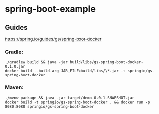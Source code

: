 # spring-boot-example

## Guides
https://spring.io/guides/gs/spring-boot-docker

### Gradle:
```
./gradlew build && java -jar build/libs/gs-spring-boot-docker-0.1.0.jar
docker build --build-arg JAR_FILE=build/libs/\*.jar -t springio/gs-spring-boot-docker .
```

### Maven:
```
./mvnw package && java -jar target/demo-0.0.1-SNAPSHOT.jar
docker build -t springio/gs-spring-boot-docker . && docker run -p 8080:8080 springio/gs-spring-boot-docker
```
